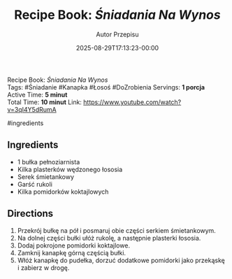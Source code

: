 ﻿---
draft: true
title: "Recipe Book: _Śniadania Na Wynos_"
author: "Autor Przepisu"
recipe_image: images/recipe-headers/default.jpg
date: 2025-08-29T17:13:23-00:00
categories: ["do-kategoryzacji"]
tags: ["draft"]
tagline: "Przepis do sformatowania"
servings: 4
prep_time: 15
cook: true
cook_time: 30
calories: 300
protein: 20
fat: 10
carbohydrate: 25
---
Recipe Book: _Śniadania Na Wynos_  
Tags: #Śniadanie #Kanapka #Łosoś  #DoZrobienia
Servings: **1 porcja**  
Active Time: **5 minut**  
Total Time: **10 minut**
Link: https://www.youtube.com/watch?v=3qI4Y5dRumA

#ingredients

## Ingredients

-  1 bułka pełnoziarnista
-  Kilka plasterków wędzonego łososia
-  Serek śmietankowy
-  Garść rukoli
-  Kilka pomidorków koktajlowych

## Directions

1. Przekrój bułkę na pół i posmaruj obie części serkiem śmietankowym.
2. Na dolnej części bułki ułóż rukolę, a następnie plasterki łososia.
3. Dodaj pokrojone pomidorki koktajlowe.
4. Zamknij kanapkę górną częścią bułki.
5. Włóż kanapkę do pudełka, dorzuć dodatkowe pomidorki jako przekąskę i zabierz w drogę.
